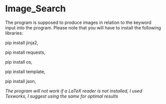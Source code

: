 # Image_Search
The program is supposed to produce images in relation to the keyword input into the program.
Please note that you will have to install the following libraries:

pip install jinja2,


pip install requests,


pip install os,


pip install template,


pip install json,



*The program will not work if a LaTeX reader is not installed, I used Texworks, I suggest using the same for optimal results*
